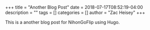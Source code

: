 +++
title = "Another Blog Post"
date = 2018-07-17T08:52:19-04:00
description = ""
tags = []
categories = []
author = "Zac Heisey"
+++

This is a another blog post for NihonGoFlip using Hugo.
